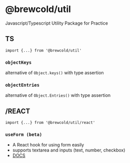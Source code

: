 # @brewcold/util

Javascript/Typescript Utility Package for Practice

## TS

`import {...} from '@brewcold/util'`

### `objectKeys`

alternative of `Object.keys()` with type assertion

### `objectEntries`

alternative of `Object.Entries()` with type assertion

## /REACT

`import {...} from '@brewcold/util/react'`

### `useForm (beta)`

- A React hook for using form easily
- supports textarea and inputs (text, number, checkbox)
- [DOCS](https://github.com/brewcold/util/blob/main/react/src/use-form/README.md)
